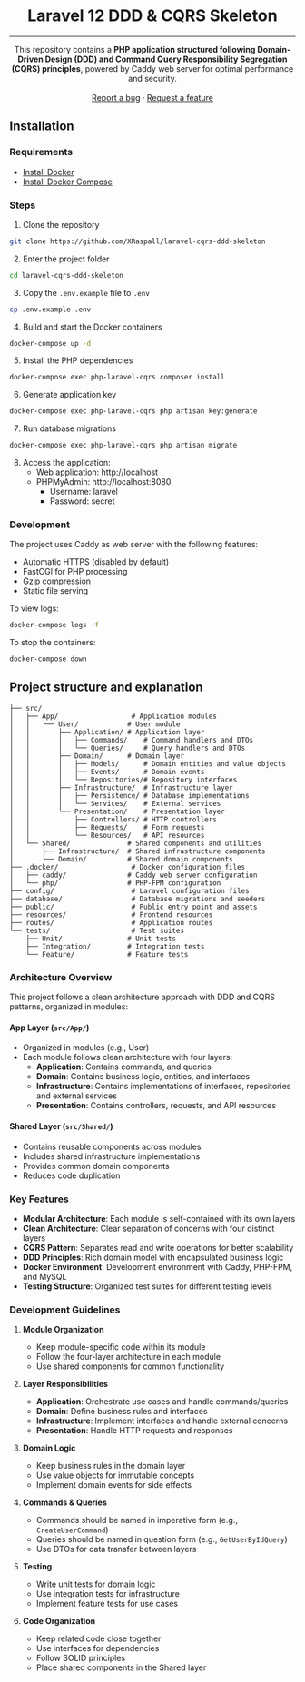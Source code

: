 <h1 align="center">
  Laravel 12 DDD & CQRS Skeleton
</h1>

<hr>

<p align="center">
  This repository contains a <strong>PHP application structured following Domain-Driven Design (DDD) and Command Query Responsibility Segregation (CQRS) principles</strong>, powered by Caddy web server for optimal performance and security.
  <br /><br />
  <a href="https://github.com/XRaspall/laravel-cqrs-ddd-skeleton/issues">Report a bug</a> ·
  <a href="https://github.com/XRaspall/laravel-cqrs-ddd-skeleton/issues">Request a feature</a>
</p>

## Installation

### Requirements
- [Install Docker](https://www.docker.com/get-started)
- [Install Docker Compose](https://docs.docker.com/compose/install/)

### Steps

1. Clone the repository
```bash 
git clone https://github.com/XRaspall/laravel-cqrs-ddd-skeleton
```

2. Enter the project folder
```bash
cd laravel-cqrs-ddd-skeleton
```

3. Copy the `.env.example` file to `.env`
```bash
cp .env.example .env
```

4. Build and start the Docker containers
```bash
docker-compose up -d
```

5. Install the PHP dependencies
```bash
docker-compose exec php-laravel-cqrs composer install
```

6. Generate application key
```bash
docker-compose exec php-laravel-cqrs php artisan key:generate
```

7. Run database migrations
```bash
docker-compose exec php-laravel-cqrs php artisan migrate
```

8. Access the application:
   - Web application: http://localhost
   - PHPMyAdmin: http://localhost:8080
     - Username: laravel
     - Password: secret

### Development

The project uses Caddy as web server with the following features:
- Automatic HTTPS (disabled by default)
- FastCGI for PHP processing
- Gzip compression
- Static file serving

To view logs:
```bash
docker-compose logs -f
```

To stop the containers:
```bash
docker-compose down
```

## Project structure and explanation

```
├── src/
│   ├── App/                  # Application modules
│   │   └── User/            # User module
│   │       ├── Application/ # Application layer
│   │       │   ├── Commands/    # Command handlers and DTOs
│   │       │   └── Queries/     # Query handlers and DTOs
│   │       ├── Domain/      # Domain layer
│   │       │   ├── Models/      # Domain entities and value objects
│   │       │   ├── Events/      # Domain events
│   │       │   └── Repositories/# Repository interfaces
│   │       ├── Infrastructure/  # Infrastructure layer
│   │       │   ├── Persistence/ # Database implementations
│   │       │   └── Services/    # External services
│   │       └── Presentation/    # Presentation layer
│   │           ├── Controllers/ # HTTP controllers
│   │           ├── Requests/    # Form requests
│   │           └── Resources/   # API resources
│   └── Shared/              # Shared components and utilities
│       ├── Infrastructure/  # Shared infrastructure components
│       └── Domain/          # Shared domain components
├── .docker/                  # Docker configuration files
│   ├── caddy/               # Caddy web server configuration
│   └── php/                 # PHP-FPM configuration
├── config/                   # Laravel configuration files
├── database/                 # Database migrations and seeders
├── public/                   # Public entry point and assets
├── resources/                # Frontend resources
├── routes/                   # Application routes
└── tests/                    # Test suites
    ├── Unit/                # Unit tests
    ├── Integration/         # Integration tests
    └── Feature/             # Feature tests
```

### Architecture Overview

This project follows a clean architecture approach with DDD and CQRS patterns, organized in modules:

#### App Layer (`src/App/`)
- Organized in modules (e.g., User)
- Each module follows clean architecture with four layers:
  - **Application**: Contains commands, and queries
  - **Domain**: Contains business logic, entities, and interfaces
  - **Infrastructure**: Contains implementations of interfaces, repositories and external services
  - **Presentation**: Contains controllers, requests, and API resources

#### Shared Layer (`src/Shared/`)
- Contains reusable components across modules
- Includes shared infrastructure implementations
- Provides common domain components
- Reduces code duplication

### Key Features

- **Modular Architecture**: Each module is self-contained with its own layers
- **Clean Architecture**: Clear separation of concerns with four distinct layers
- **CQRS Pattern**: Separates read and write operations for better scalability
- **DDD Principles**: Rich domain model with encapsulated business logic
- **Docker Environment**: Development environment with Caddy, PHP-FPM, and MySQL
- **Testing Structure**: Organized test suites for different testing levels

### Development Guidelines

1. **Module Organization**
   - Keep module-specific code within its module
   - Follow the four-layer architecture in each module
   - Use shared components for common functionality

2. **Layer Responsibilities**
   - **Application**: Orchestrate use cases and handle commands/queries
   - **Domain**: Define business rules and interfaces
   - **Infrastructure**: Implement interfaces and handle external concerns
   - **Presentation**: Handle HTTP requests and responses

3. **Domain Logic**
   - Keep business rules in the domain layer
   - Use value objects for immutable concepts
   - Implement domain events for side effects

4. **Commands & Queries**
   - Commands should be named in imperative form (e.g., `CreateUserCommand`)
   - Queries should be named in question form (e.g., `GetUserByIdQuery`)
   - Use DTOs for data transfer between layers

5. **Testing**
   - Write unit tests for domain logic
   - Use integration tests for infrastructure
   - Implement feature tests for use cases

6. **Code Organization**
   - Keep related code close together
   - Use interfaces for dependencies
   - Follow SOLID principles
   - Place shared components in the Shared layer
